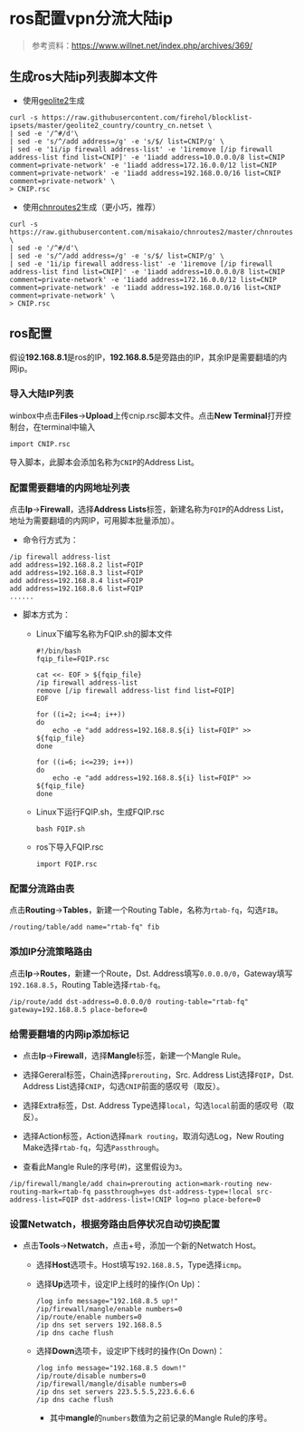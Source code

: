 # ros配置vpn分流大陆ip

> 参考资料：<https://www.willnet.net/index.php/archives/369/>

## 生成ros大陆ip列表脚本文件

+ 使用[geolite2](https://github.com/firehol/blocklist-ipsets/tree/master/geolite2_country)生成

```shell
curl -s https://raw.githubusercontent.com/firehol/blocklist-ipsets/master/geolite2_country/country_cn.netset \
| sed -e '/^#/d'\
| sed -e 's/^/add address=/g' -e 's/$/ list=CNIP/g' \
| sed -e '1i/ip firewall address-list' -e '1iremove [/ip firewall address-list find list=CNIP]' -e '1iadd address=10.0.0.0/8 list=CNIP comment=private-network' -e '1iadd address=172.16.0.0/12 list=CNIP comment=private-network' -e '1iadd address=192.168.0.0/16 list=CNIP comment=private-network' \
> CNIP.rsc
```

+ 使用[chnroutes2](https://github.com/misakaio/chnroutes2)生成（更小巧，推荐）

```shell
curl -s https://raw.githubusercontent.com/misakaio/chnroutes2/master/chnroutes.txt \
| sed -e '/^#/d'\
| sed -e 's/^/add address=/g' -e 's/$/ list=CNIP/g' \
| sed -e '1i/ip firewall address-list' -e '1iremove [/ip firewall address-list find list=CNIP]' -e '1iadd address=10.0.0.0/8 list=CNIP comment=private-network' -e '1iadd address=172.16.0.0/12 list=CNIP comment=private-network' -e '1iadd address=192.168.0.0/16 list=CNIP comment=private-network' \
> CNIP.rsc
```

## ros配置

假设**192.168.8.1**是ros的IP，**192.168.8.5**是旁路由的IP，其余IP是需要翻墙的内网ip。

### 导入大陆IP列表

winbox中点击**Files**->**Upload**上传cnip.rsc脚本文件。点击**New Terminal**打开控制台，在terminal中输入

```shell
import CNIP.rsc
```

导入脚本，此脚本会添加名称为```CNIP```的Address List。

### 配置需要翻墙的内网地址列表

点击**Ip**->**Firewall**，选择**Address Lists**标签，新建名称为```FQIP```的Address List，地址为需要翻墙的内网IP，可用脚本批量添加）。

+ 命令行方式为：

```shell
/ip firewall address-list
add address=192.168.8.2 list=FQIP
add address=192.168.8.3 list=FQIP
add address=192.168.8.4 list=FQIP
add address=192.168.8.6 list=FQIP
......
```

+ 脚本方式为：
  + Linux下编写名称为FQIP.sh的脚本文件

    ```shell
    #!/bin/bash
    fqip_file=FQIP.rsc

    cat <<- EOF > ${fqip_file}
    /ip firewall address-list
    remove [/ip firewall address-list find list=FQIP]
    EOF

    for ((i=2; i<=4; i++))
    do
        echo -e "add address=192.168.8.${i} list=FQIP" >> ${fqip_file}
    done

    for ((i=6; i<=239; i++))
    do
        echo -e "add address=192.168.8.${i} list=FQIP" >> ${fqip_file}
    done
    ```

  + Linux下运行FQIP.sh，生成FQIP.rsc

    ```shell
    bash FQIP.sh
    ```

  + ros下导入FQIP.rsc

    ```shell
    import FQIP.rsc
    ```

### 配置分流路由表

点击**Routing**->**Tables**，新建一个Routing Table，名称为```rtab-fq```，勾选```FIB```。

```shell
/routing/table/add name="rtab-fq" fib
```

### 添加IP分流策略路由

点击**Ip**->**Routes**，新建一个Route，Dst. Address填写```0.0.0.0/0```，Gateway填写```192.168.8.5```，Routing Table选择```rtab-fq```。

```shell
/ip/route/add dst-address=0.0.0.0/0 routing-table="rtab-fq" gateway=192.168.8.5 place-before=0
```

### 给需要翻墙的内网ip添加标记

+ 点击**Ip**->**Firewall**，选择**Mangle**标签，新建一个Mangle Rule。

+ 选择Gereral标签，Chain选择```prerouting```，Src. Address List选择```FQIP```，Dst. Address List选择```CNIP```，勾选```CNIP```前面的感叹号（取反）。

+ 选择Extra标签，Dst. Address Type选择```local```，勾选```local```前面的感叹号（取反）。

+ 选择Action标签，Action选择```mark routing```，取消勾选Log，New Routing Make选择```rtab-fq```，勾选```Passthrough```。

+ 查看此Mangle Rule的序号(#)，这里假设为```3```。

```shell
/ip/firewall/mangle/add chain=prerouting action=mark-routing new-routing-mark=rtab-fq passthrough=yes dst-address-type=!local src-address-list=FQIP dst-address-list=!CNIP log=no place-before=0
```

### 设置Netwatch，根据旁路由启停状况自动切换配置

+ 点击**Tools**->**Netwatch**，点击+号，添加一个新的Netwatch Host。
  + 选择**Host**选项卡。Host填写```192.168.8.5```，Type选择```icmp```。
  + 选择**Up**选项卡，设定IP上线时的操作(On Up)：

    ```shell
    /log info message="192.168.8.5 up!"
    /ip/firewall/mangle/enable numbers=0
    /ip/route/enable numbers=0
    /ip dns set servers 192.168.8.5
    /ip dns cache flush
    ```

  + 选择**Down**选项卡，设定IP下线时的操作(On Down)：

    ```shell
    /log info message="192.168.8.5 down!"
    /ip/route/disable numbers=0
    /ip/firewall/mangle/disable numbers=0
    /ip dns set servers 223.5.5.5,223.6.6.6
    /ip dns cache flush
    ```

    + 其中**mangle**的```numbers```数值为之前记录的Mangle Rule的序号。
